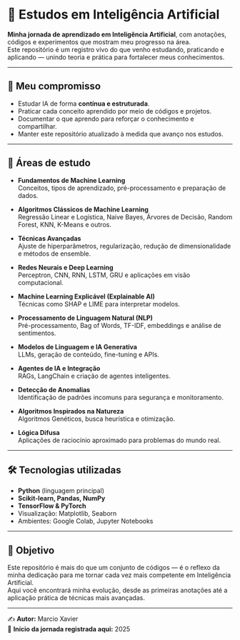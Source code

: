 # 🤖 Estudos em Inteligência Artificial

**Minha jornada de aprendizado em Inteligência Artificial**, com anotações, códigos e experimentos que mostram meu progresso na área.  
Este repositório é um registro vivo do que venho estudando, praticando e aplicando — unindo teoria e prática para fortalecer meus conhecimentos.

---

## 📅 Meu compromisso

- Estudar IA de forma **contínua e estruturada**.  
- Praticar cada conceito aprendido por meio de códigos e projetos.  
- Documentar o que aprendo para reforçar o conhecimento e compartilhar.  
- Manter este repositório atualizado à medida que avanço nos estudos.

---

## 📂 Áreas de estudo

- **Fundamentos de Machine Learning**  
  Conceitos, tipos de aprendizado, pré-processamento e preparação de dados.

- **Algoritmos Clássicos de Machine Learning**  
  Regressão Linear e Logística, Naive Bayes, Árvores de Decisão, Random Forest, KNN, K-Means e outros.

- **Técnicas Avançadas**  
  Ajuste de hiperparâmetros, regularização, redução de dimensionalidade e métodos de ensemble.

- **Redes Neurais e Deep Learning**  
  Perceptron, CNN, RNN, LSTM, GRU e aplicações em visão computacional.

- **Machine Learning Explicável (Explainable AI)**  
  Técnicas como SHAP e LIME para interpretar modelos.

- **Processamento de Linguagem Natural (NLP)**  
  Pré-processamento, Bag of Words, TF-IDF, embeddings e análise de sentimentos.

- **Modelos de Linguagem e IA Generativa**  
  LLMs, geração de conteúdo, fine-tuning e APIs.

- **Agentes de IA e Integração**  
  RAGs, LangChain e criação de agentes inteligentes.

- **Detecção de Anomalias**  
  Identificação de padrões incomuns para segurança e monitoramento.

- **Algoritmos Inspirados na Natureza**  
  Algoritmos Genéticos, busca heurística e otimização.

- **Lógica Difusa**  
  Aplicações de raciocínio aproximado para problemas do mundo real.

---

## 🛠 Tecnologias utilizadas

- **Python** (linguagem principal)  
- **Scikit-learn, Pandas, NumPy**  
- **TensorFlow & PyTorch**  
- Visualização: Matplotlib, Seaborn  
- Ambientes: Google Colab, Jupyter Notebooks  

---

## 📌 Objetivo

Este repositório é mais do que um conjunto de códigos — é o reflexo da minha dedicação para me tornar cada vez mais competente em Inteligência Artificial.  
Aqui você encontrará minha evolução, desde as primeiras anotações até a aplicação prática de técnicas mais avançadas.

---

✍️ **Autor:** Marcio Xavier  
📅 **Início da jornada registrada aqui:** 2025

